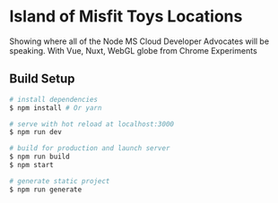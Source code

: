 # Island of Misfit Toys Locations

Showing where all of the Node MS Cloud Developer Advocates will be speaking. With Vue, Nuxt, WebGL globe from Chrome Experiments

## Build Setup

``` bash
# install dependencies
$ npm install # Or yarn

# serve with hot reload at localhost:3000
$ npm run dev

# build for production and launch server
$ npm run build
$ npm start

# generate static project
$ npm run generate
```


